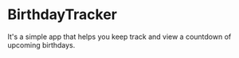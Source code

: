 # BirthdayTracker

It's a simple app that helps you keep track and view a countdown of upcoming birthdays.
